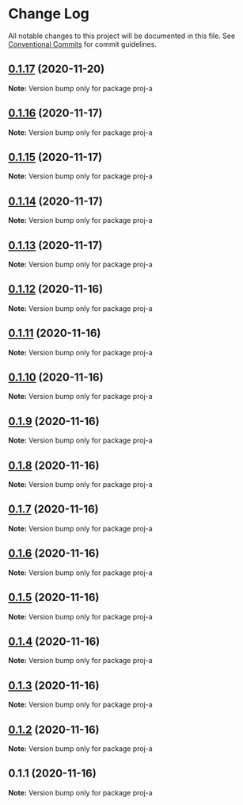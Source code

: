 # Change Log

All notable changes to this project will be documented in this file.
See [Conventional Commits](https://conventionalcommits.org) for commit guidelines.

## [0.1.17](https://github.com/aspulnik/lerna-test/compare/proj-a@0.1.16...proj-a@0.1.17) (2020-11-20)

**Note:** Version bump only for package proj-a





## [0.1.16](https://github.com/aspulnik/lerna-test/compare/proj-a@0.1.15...proj-a@0.1.16) (2020-11-17)

**Note:** Version bump only for package proj-a





## [0.1.15](https://github.com/aspulnik/lerna-test/compare/proj-a@0.1.14...proj-a@0.1.15) (2020-11-17)

**Note:** Version bump only for package proj-a





## [0.1.14](https://github.com/aspulnik/lerna-test/compare/proj-a@0.1.13...proj-a@0.1.14) (2020-11-17)

**Note:** Version bump only for package proj-a





## [0.1.13](https://github.com/aspulnik/lerna-test/compare/proj-a@0.1.12...proj-a@0.1.13) (2020-11-17)

**Note:** Version bump only for package proj-a





## [0.1.12](https://github.com/aspulnik/lerna-test/compare/proj-a@0.1.11...proj-a@0.1.12) (2020-11-16)

**Note:** Version bump only for package proj-a





## [0.1.11](https://github.com/aspulnik/lerna-test/compare/proj-a@0.1.10...proj-a@0.1.11) (2020-11-16)

**Note:** Version bump only for package proj-a





## [0.1.10](https://github.com/aspulnik/lerna-test/compare/proj-a@0.1.9...proj-a@0.1.10) (2020-11-16)

**Note:** Version bump only for package proj-a





## [0.1.9](https://github.com/aspulnik/lerna-test/compare/proj-a@0.1.8...proj-a@0.1.9) (2020-11-16)

**Note:** Version bump only for package proj-a





## [0.1.8](https://github.com/aspulnik/lerna-test/compare/proj-a@0.1.7...proj-a@0.1.8) (2020-11-16)

**Note:** Version bump only for package proj-a





## [0.1.7](https://github.com/aspulnik/lerna-test/compare/proj-a@0.1.6...proj-a@0.1.7) (2020-11-16)

**Note:** Version bump only for package proj-a





## [0.1.6](https://github.com/aspulnik/lerna-test/compare/proj-a@0.1.5...proj-a@0.1.6) (2020-11-16)

**Note:** Version bump only for package proj-a





## [0.1.5](https://github.com/aspulnik/lerna-test/compare/proj-a@0.1.4...proj-a@0.1.5) (2020-11-16)

**Note:** Version bump only for package proj-a





## [0.1.4](https://github.com/aspulnik/lerna-test/compare/proj-a@0.1.3...proj-a@0.1.4) (2020-11-16)

**Note:** Version bump only for package proj-a





## [0.1.3](https://github.com/aspulnik/lerna-test/compare/proj-a@0.1.2...proj-a@0.1.3) (2020-11-16)

**Note:** Version bump only for package proj-a





## [0.1.2](https://github.com/aspulnik/lerna-test/compare/proj-a@0.1.1...proj-a@0.1.2) (2020-11-16)

**Note:** Version bump only for package proj-a





## 0.1.1 (2020-11-16)

**Note:** Version bump only for package proj-a
